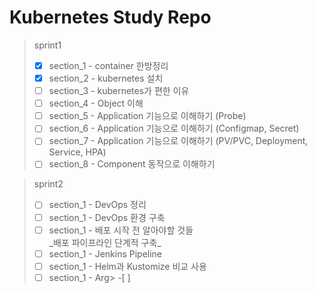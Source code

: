 # Kubernetes Study Repo
>  sprint1  
> - [x] section_1 - container 한방정리   
> - [x] section_2 - kubernetes 설치  
> - [ ] section_3 - kubernetes가 편한 이유  
> - [ ] section_4 - Object 이해  
> - [ ] section_5 - Application 기능으로 이해하기 (Probe)  
> - [ ] section_6 - Application 기능으로 이해하기 (Configmap, Secret)  
> - [ ] section_7 - Application 기능으로 이해하기 (PV/PVC, Deployment, Service, HPA)  
> - [ ] section_8 - Component 동작으로 이해하기  
  
> sprint2    
> - [ ] section_1 - DevOps 정리  
> - [ ] section_1 - DevOps 환경 구축  
> - [ ] section_1 - 배포 시작 전 알아야할 것들    
> \_배포 파이프라인 단계적 구축\_   
> - [ ] section_1 - Jenkins Pipeline  
> - [ ] section_1 - Helm과 Kustomize 비교 사용  
> - [ ] section_1 - Arg> -[ ]    

